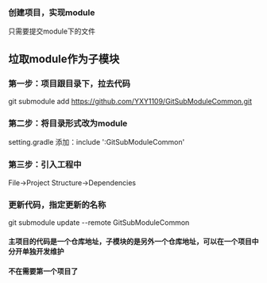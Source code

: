 ### 创建项目，实现module

只需要提交module下的文件

## 垃取module作为子模块

### 第一步：项目跟目录下，拉去代码

git submodule add https://github.com/YXY1109/GitSubModuleCommon.git

### 第二步：将目录形式改为module

setting.gradle 添加：include ':GitSubModuleCommon'

### 第三步：引入工程中

File->Project Structure->Dependencies

### 更新代码，指定更新的名称

git submodule update --remote GitSubModuleCommon

#### 主项目的代码是一个仓库地址，子模块的是另外一个仓库地址，可以在一个项目中分开单独开发维护

#### 不在需要第一个项目了




